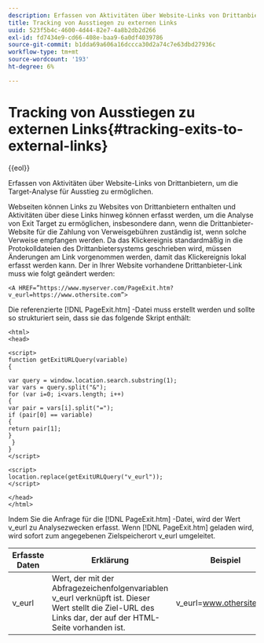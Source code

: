 ```yaml
---
description: Erfassen von Aktivitäten über Website-Links von Drittanbietern, um die Target-Analyse für Ausstieg zu ermöglichen.
title: Tracking von Ausstiegen zu externen Links
uuid: 523f5b4c-4600-4d44-82e7-4a8b2db2d266
exl-id: fd7434e9-cd66-408e-baa9-6a0df4039786
source-git-commit: b1dda69a606a16dccca30d2a74c7e63dbd27936c
workflow-type: tm+mt
source-wordcount: '193'
ht-degree: 6%

---
```


# Tracking von Ausstiegen zu externen Links{#tracking-exits-to-external-links}

{{eol}}

Erfassen von Aktivitäten über Website-Links von Drittanbietern, um die Target-Analyse für Ausstieg zu ermöglichen.

Webseiten können Links zu Websites von Drittanbietern enthalten und Aktivitäten über diese Links hinweg können erfasst werden, um die Analyse von Exit Target zu ermöglichen, insbesondere dann, wenn die Drittanbieter-Website für die Zahlung von Verweisgebühren zuständig ist, wenn solche Verweise empfangen werden. Da das Klickereignis standardmäßig in die Protokolldateien des Drittanbietersystems geschrieben wird, müssen Änderungen am Link vorgenommen werden, damit das Klickereignis lokal erfasst werden kann. Der in Ihrer Website vorhandene Drittanbieter-Link muss wie folgt geändert werden:

```
<A HREF=”https://www.myserver.com/PageExit.htm?v_eurl=https://www.othersite.com”>
```

Die referenzierte [!DNL PageExit.htm] -Datei muss erstellt werden und sollte so strukturiert sein, dass sie das folgende Skript enthält:

```
<html>
<head>

<script>
function getExitURLQuery(variable)
{

var query = window.location.search.substring(1);
var vars = query.split("&");
for (var i=0; i<vars.length; i++)
{
var pair = vars[i].split("=");
if (pair[0] == variable)
{
return pair[1];
}
 }
}
</script>

<script>
location.replace(getExitURLQuery("v_eurl"));
</script>

</head>
</html>
```

Indem Sie die Anfrage für die [!DNL PageExit.htm] -Datei, wird der Wert v_eurl zu Analysezwecken erfasst. Wenn [!DNL PageExit.htm] geladen wird, wird sofort zum angegebenen Zielspeicherort v_eurl umgeleitet.

| Erfasste Daten | Erklärung | Beispiel |
|---|---|---|
| v_eurl | Wert, der mit der Abfragezeichenfolgenvariablen v_eurl verknüpft ist. Dieser Wert stellt die Ziel-URL des Links dar, der auf der HTML-Seite vorhanden ist. | v_eurl=www.othersite.com |
